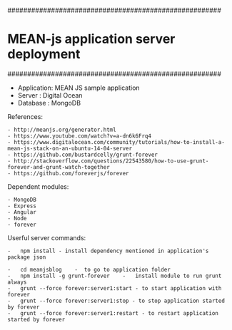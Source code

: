 ######################################################
# MEAN-js application server deployment
######################################################

- Application: MEAN JS sample application
- Server : Digital Ocean
- Database : MongoDB


References:

	- http://meanjs.org/generator.html
	- https://www.youtube.com/watch?v=a-dn6k6Frq4
	- https://www.digitalocean.com/community/tutorials/how-to-install-a-mean-js-stack-on-an-ubuntu-14-04-server
	- https://github.com/bustardcelly/grunt-forever
	- http://stackoverflow.com/questions/22543580/how-to-use-grunt-forever-and-grunt-watch-together
	- https://github.com/foreverjs/forever

Dependent modules:

	- MongoDB
	- Express
	- Angular	
	- Node
	- forever
	
	
Userful server commands:

	-	npm install - install dependency mentioned in application's package json

	-	cd meanjsblog    -  to go to application folder	
	-	npm install -g grunt-forever	- 	install module to run grunt always	
	-	grunt --force forever:server1:start - to start application with forever
	-	grunt --force forever:server1:stop - to stop application started by forever
	-	grunt --force forever:server1:restart - to restart application started by forever
	


